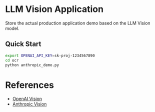 # LLM Vision Application
Store the actual production application demo based on the LLM Vision model.

## Quick Start

```bash
export OPENAI_API_KEY=sk-proj-1234567890
cd ocr
python anthropic_demo.py
```

# References
- [OpenAI Vision](https://platform.openai.com/docs/guides/vision)
- [Anthropic Vision](https://docs.anthropic.com/claude/docs/vision)

